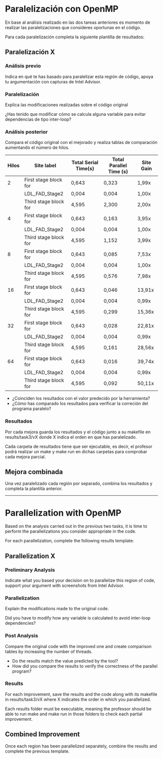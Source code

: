 # Paralelización con OpenMP

En base al análisis realizado en las dos tareas anteriores es momento de realizar las paralelizaciones que consideres oportunas en el código.

Para cada paralelización completa la siguiente plantilla de resultados:

## Paralelización X

### Análisis previo
Indica en qué te has basado para paralelizar esta región de código, apoya tu argumentación con capturas de Intel Advisor.

### Paralelización
Explica las modificaciones realizadas sobre el código original

¿Has tenido que modificar cómo se calcula alguna variable para evitar dependencias de tipo inter-loop?

### Análisis posterior
Compara el código original con el mejorado y realiza tablas de comparación aumentando el número de hilos.

| Hilos                  | Site label                          | Total Serial Time(s) | Total Parallel Time (s) |  Site Gain  |
|------------------------|-------------------------------------|--------------------- |-----------------------  |-------------|
| 2                      | First stage block for               | 0,643                | 0,323                   |  1,99x      |
|                        | LDL_FAD_Stage2                      | 0,004                | 0,004                   |  1,00x      |
|                        | Third stage block for               | 4,595                | 2,300                   |  2,00x      |
| 4                      | First stage block for               | 0,643                | 0,163                   |  3,95x      |
|                        | LDL_FAD_Stage2                      | 0,004                | 0,004                   |  1,00x      |
|                        | Third stage block for               | 4,595                | 1,152                   |  3,99x      |
| 8                      | First stage block for               | 0,643                | 0,085                   |  7,53x      |
|                        | LDL_FAD_Stage2                      | 0,004                | 0,004                   |  1,00x      |
|                        | Third stage block for               | 4,595                | 0,576                   |  7,98x      |
| 16                     | First stage block for               | 0,643                | 0,046                   |  13,91x     |
|                        | LDL_FAD_Stage2                      | 0,004                | 0,004                   |  0,99x      |
|                        | Third stage block for               | 4,595                | 0,299                   |  15,36x     |
| 32                     | First stage block for               | 0,643                | 0,028                   |  22,81x     |
|                        | LDL_FAD_Stage2                      | 0,004                | 0,004                   |  0,99x      |
|                        | Third stage block for               | 4,595                | 0,161                   |  28,56x     |
| 64                     | First stage block for               | 0,643                | 0,016                   |  39,74x     |
|                        | LDL_FAD_Stage2                      | 0,004                | 0,004                   |  0,99x      |
|                        | Third stage block for               | 4,595                | 0,092                   |  50,11x     |


* ¿Coinciden los resultados con el valor predecido por la herramienta?
* ¿Cómo has comparado los resultados para verificar la correción del programa paralelo?

### Resultados
Por cada mejora guarda los resultados y el código junto a su makefile en results/task3/vX donde X indica el orden en que has paralelizado.

Cada carpeta de resultados tiene que ser ejecutable, es decir, el profesor podrá realizar un make y make run en dichas carpetas
para comprobar cada mejora parcial.

## Mejora combinada
Una vez paralelizado cada región por separado, combina los resultados y completa la plantilla anterior.

---

# Parallelization with OpenMP

Based on the analysis carried out in the previous two tasks, it is time to perform the parallelizations you consider appropriate in the code.

For each parallelization, complete the following results template:

## Parallelization X

### Preliminary Analysis
Indicate what you based your decision on to parallelize this region of code, support your argument with screenshots from Intel Advisor.

### Parallelization
Explain the modifications made to the original code.

Did you have to modify how any variable is calculated to avoid inter-loop dependencies?

### Post Analysis
Compare the original code with the improved one and create comparison tables by increasing the number of threads.

* Do the results match the value predicted by the tool?
* How did you compare the results to verify the correctness of the parallel program?

### Results
For each improvement, save the results and the code along with its makefile in results/task3/vX where X indicates the order in which you parallelized.

Each results folder must be executable, meaning the professor should be able to run make and make run in those folders to check each partial improvement.

## Combined Improvement
Once each region has been parallelized separately, combine the results and complete the previous template.
